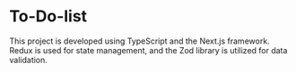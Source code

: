 # To-Do-list
This project is developed using TypeScript and the Next.js framework. Redux is used for state management, and the Zod library is utilized for data validation.
